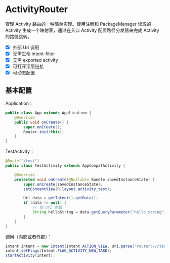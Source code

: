 ActivityRouter
===

管理 Activity 路由的一种简单实现。使用注解和 PackageManager 读取的 Activity 生成一个映射表，通过在入口 Activity 配置路径分发器来完成 Activity 的路径跳转。

* [x] 外部 Uri 调用
* [x] 无需生命 intent-filter
* [x] 无需 exported activity
* [x] 可打开深层链接
* [x] 可动态配置

## 基本配置

Application：
```java
public class App extends Application {
    @Override
    public void onCreate() {
        super.onCreate();
        Router.init(this);
    }
}
```

TestActivity：
```java
@Route("/test")
public class TestActivity extends AppCompatActivity {

    @Override
    protected void onCreate(@Nullable Bundle savedInstanceState) {
        super.onCreate(savedInstanceState);
        setContentView(R.layout.activity_test);

        Uri data = getIntent().getData();
        if (data != null) {
            // 取 Uri 参数
            String helloString = data.getQueryParameter("hello_string");
        }
    }
}
```

调用（内部或者外部）：
```java
Intent intent = new Intent(Intent.ACTION_VIEW, Uri.parse("router:///test?hello_string=HelloWorld!"));
intent.setFlags(Intent.FLAG_ACTIVITY_NEW_TASK);
startActivity(intent);
```